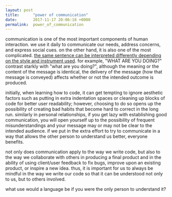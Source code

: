 ```yaml
---
layout: post
title:      "power of communication"
date:       2017-11-17 20:06:18 +0000
permalink:  power_of_communication
---
```



communication is one of the most important components of human interaction. we use it daily to communicate our needs, address concerns, and express social cues. on the other hand, it is also one of the most complicated. [the same sentence can be interpreted differently depending on the style and instrument used](https://youtu.be/naleynXS7yo). for example, "WHAT ARE YOU DOING?" contrast starkly with "what are you doing?", although the meaning or the content of the message is identical, the delivery of the message (how that message is conveyed) affects whether or not the intended outcome is produced.

initially, when learning how to code, it can get tempting to ignore aesthetic factors such as putting in extra indentation spaces or cleaning up blocks of code for better user readability; however, choosing to do so opens up the possibility of creating bad habits that become hard to correct in the long run. similarly in personal relationships, if you get lazy with establishing good communication, you will open yourself up to the possibility of frequent misunderstandings and your message may or may not be clear to the intended audience. if we put in the extra effort to try to communicate in a way that allows the other person to understand us better, everyone benefits.

not only does communication apply to the way we write code, but also to the way we collaborate with others in producing a final product and in the ability of using client/user feedback to fix bugs, improve upon an existing product, or inspire a new idea. thus, it is important for us to always be mindful in the way we write our code so that it can be understood not only to us, but to others involved.

what use would a language be if you were the only person to understand it?
